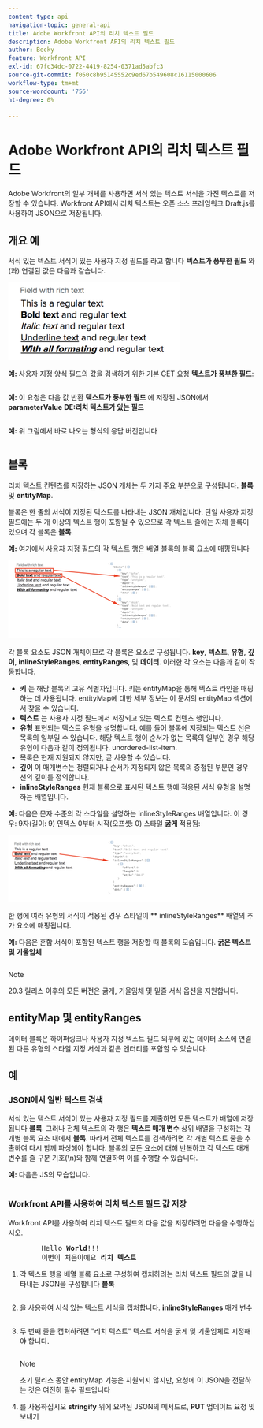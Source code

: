 ```yaml
---
content-type: api
navigation-topic: general-api
title: Adobe Workfront API의 리치 텍스트 필드
description: Adobe Workfront API의 리치 텍스트 필드
author: Becky
feature: Workfront API
exl-id: 67fc34dc-0722-4419-8254-0371ad5abfc3
source-git-commit: f050c8b95145552c9ed67b549608c16115000606
workflow-type: tm+mt
source-wordcount: '756'
ht-degree: 0%

---
```



# Adobe Workfront API의 리치 텍스트 필드

Adobe Workfront의 일부 개체를 사용하면 서식 있는 텍스트 서식을 가진 텍스트를 저장할 수 있습니다. Workfront API에서 리치 텍스트는 오픈 소스 프레임워크 Draft.js를 사용하여 JSON으로 저장됩니다.

## 개요 예

서식 있는 텍스트 서식이 있는 사용자 지정 필드를 라고 합니다 **텍스트가 풍부한 필드** 와(과) 연결된 값은 다음과 같습니다.

![](assets/rich-text-example-350x158.png)

**예:** 사용자 지정 양식 필드의 값을 검색하기 위한 기본 GET 요청 **텍스트가 풍부한 필드**:

<!-- [Copy](javascript:void(0);) -->
<pre><OBJ Code><OBJ ID><OBJ Code><OBJ ID></pre>

**예:** 이 요청은 다음 값 반환 **텍스트가 풍부한 필드** 에 저장된 JSON에서 **parameterValue** **DE:리치 텍스트가 있는 필드**

<!-- [Copy](javascript:void(0);) -->
<pre></pre>

**예:** 위 그림에서 바로 나오는 형식의 응답 버전입니다

<!-- [Copy](javascript:void(0);) -->
<pre></pre>

## 블록

리치 텍스트 컨텐츠를 저장하는 JSON 개체는 두 가지 주요 부분으로 구성됩니다. **블록** 및 **entityMap**.

블록은 한 줄의 서식이 지정된 텍스트를 나타내는 JSON 개체입니다. 단일 사용자 지정 필드에는 두 개 이상의 텍스트 행이 포함될 수 있으므로 각 텍스트 줄에는 자체 블록이 있으며 각 블록은 **블록**.

**예:** 여기에서 사용자 지정 필드의 각 텍스트 행은 배열 블록의 블록 요소에 매핑됩니다

![](assets/copy-of-rich-text-mapping-350x159.png)

각 블록 요소도 JSON 개체이므로 각 블록은 요소로 구성됩니다. **key**, **텍스트**, **유형**, **깊이**, **inlineStyleRanges**, **entityRanges**, 및 **데이터**. 이러한 각 요소는 다음과 같이 작동합니다.

* **키** 는 해당 블록의 고유 식별자입니다. 키는 entityMap을 통해 텍스트 라인을 매핑하는 데 사용됩니다. entityMap에 대한 세부 정보는 이 문서의 entityMap 섹션에서 찾을 수 있습니다.
* **텍스트** 는 사용자 지정 필드에서 저장되고 있는 텍스트 컨텐츠 행입니다.
* **유형** 표현되는 텍스트 유형을 설명합니다. 예를 들어 블록에 저장되는 텍스트 선은 목록의 일부일 수 있습니다. 해당 텍스트 행이 순서가 없는 목록의 일부인 경우 해당 유형이 다음과 같이 정의됩니다. unordered-list-item.
* 목록은 현재 지원되지 않지만, 곧 사용할 수 있습니다.
* **깊이** 이 매개변수는 정렬되거나 순서가 지정되지 않은 목록의 중첩된 부분인 경우 선의 깊이를 정의합니다.
* **inlineStyleRanges** 현재 블록으로 표시된 텍스트 행에 적용된 서식 유형을 설명하는 배열입니다.

**예:** 다음은 문자 수준의 각 스타일을 설명하는 inlineStyleRanges 배열입니다. 이 경우: 9자(길이: 9) 인덱스 0부터 시작(오프셋: 0) 스타일 **굵게** 적용됨:

![](assets/copy-of-rich-text-mapping-2-350x136.png)

한 행에 여러 유형의 서식이 적용된 경우 스타일이 ** inlineStyleRanges** 배열의 추가 요소에 매핑됩니다.

**예:** 다음은 혼합 서식이 포함된 텍스트 행을 저장할 때 블록의 모습입니다. **굵은 텍스트 및 기울임체**

<!-- [Copy](javascript:void(0);) -->
<pre></pre>

>[!NOTE]
>
>20.3 릴리스 이후의 모든 버전은 굵게, 기울임체 및 밑줄 서식 옵션을 지원합니다.

## entityMap 및 entityRanges

데이터 블록은 하이퍼링크나 사용자 지정 텍스트 필드 외부에 있는 데이터 소스에 연결된 다른 유형의 스타일 지정 서식과 같은 엔터티를 포함할 수 있습니다.

## 예

### JSON에서 일반 텍스트 검색

서식 있는 텍스트 서식이 있는 사용자 지정 필드를 제출하면 모든 텍스트가 배열에 저장됩니다 **블록**. 그러나 전체 텍스트의 각 행은 **텍스트 매개 변수** 상위 배열을 구성하는 각 개별 블록 요소 내에서 **블록**. 따라서 전체 텍스트를 검색하려면 각 개별 텍스트 줄을 추출하여 다시 함께 파싱해야 합니다. 블록의 모든 요소에 대해 반복하고 각 텍스트 매개 변수를 줄 구분 기호(\n)와 함께 연결하여 이를 수행할 수 있습니다.

**예:** 다음은 JS의 모습입니다.

<!-- [Copy](javascript:void(0);) -->
<pre></pre>

### Workfront API를 사용하여 리치 텍스트 필드 값 저장

Workfront API를 사용하여 리치 텍스트 필드의 다음 값을 저장하려면 다음을 수행하십시오.
<pre>
		Hello <strong>World</strong>!!!
		이번이 처음이에요 <strong>리치 텍스트</strong></pre>

1. 각 텍스트 행을 배열 블록 요소로 구성하여 캡처하려는 리치 텍스트 필드의 값을 나타내는 JSON을 구성합니다 **블록**

   <!-- [Copy](javascript:void(0);) -->
   <pre></pre>

1. 을 사용하여 서식 있는 텍스트 서식을 캡처합니다. **inlineStyleRanges** 매개 변수

   <!-- [Copy](javascript:void(0);) -->
   <pre></pre>

1. 두 번째 줄을 캡처하려면 &quot;리치 텍스트&quot; 텍스트 서식을 굵게 및 기울임체로 지정해야 합니다.

   <!-- [Copy](javascript:void(0);) -->
   <pre></pre>

   >[!NOTE]
   >
   >초기 릴리스 동안 entityMap 기능은 지원되지 않지만, 요청에 이 JSON을 전달하는 것은 여전히 필수 필드입니다

1. 를 사용하십시오 **stringify** 위에 요약된 JSON의 메서드로, **PUT** 업데이트 요청 및 보내기

   <!-- [Copy](javascript:void(0);) -->
   <pre><OBJ Code><OBJ ID></pre>

